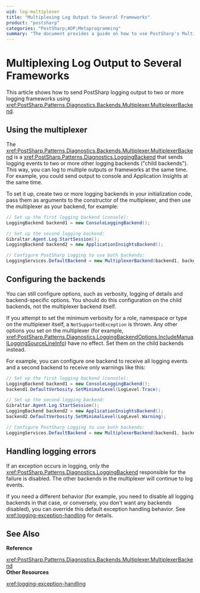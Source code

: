 ```yaml
---
uid: log-multiplexer
title: "Multiplexing Log Output to Several Frameworks"
product: "postsharp"
categories: "PostSharp;AOP;Metaprogramming"
summary: "The document provides a guide on how to use PostSharp's MultiplexerBackend to send logging output to multiple logging frameworks simultaneously, including setting up, configuring backends, and handling logging errors."
---
```

# Multiplexing Log Output to Several Frameworks

This article shows how to send PostSharp logging output to two or more logging frameworks using <xref:PostSharp.Patterns.Diagnostics.Backends.Multiplexer.MultiplexerBackend>. 


## Using the multiplexer

The <xref:PostSharp.Patterns.Diagnostics.Backends.Multiplexer.MultiplexerBackend> is a <xref:PostSharp.Patterns.Diagnostics.LoggingBackend> that sends logging events to two or more other logging backends ("child backends"). This way, you can log to multiple outputs or frameworks at the same time. For example, you could send output to console and Application Insights at the same time. 

To set it up, create two or more logging backends in your initialization code, pass them as arguments to the constructor of the multiplexer, and then use the multiplexer as your backend, for example:

```csharp
// Set up the first logging backend (console):
LoggingBackend backend1 = new ConsoleLoggingBackend();

// Set up the second logging backend:
Gibraltar.Agent.Log.StartSession();
LoggingBackend backend2 = new ApplicationInsightsBackend();

// Configure PostSharp Logging to use both backends:
LoggingServices.DefaultBackend = new MultiplexerBackend(backend1, backend2);
```


## Configuring the backends

You can still configure options, such as verbosity, logging of details and backend-specific options. You should do this configuration on the child backends, not the multiplexer backend itself.

If you attempt to set the minimum verbosity for a role, namespace or type on the multiplexer itself, a `NotSupportedException` is thrown. Any other options you set on the multiplexer (for example, <xref:PostSharp.Patterns.Diagnostics.LoggingBackendOptions.IncludeManualLoggingSourceLineInfo>) have no effect. Set them on the child backends instead. 

For example, you can configure one backend to receive all logging events and a second backend to receive only warnings like this:

```csharp
// Set up the first logging backend (console):
LoggingBackend backend1 = new ConsoleLoggingBackend();
backend1.DefaultVerbosity.SetMinimalLevel(LogLevel.Trace);

// Set up the second logging backend:
Gibraltar.Agent.Log.StartSession();
LoggingBackend backend2 = new ApplicationInsightsBackend();
backend2.DefaultVerbosity.SetMinimalLevel(LogLevel.Warning);

// Configure PostSharp Logging to use both backends:
LoggingServices.DefaultBackend = new MultiplexerBackend(backend1, backend2);
```


## Handling logging errors

If an exception occurs in logging, only the <xref:PostSharp.Patterns.Diagnostics.LoggingBackend> responsible for the failure is disabled. The other backends in the multiplexer will continue to log events. 

If you need a different behavior (for example, you need to disable all logging backends in that case, or conversely, you don't want any backends disabled), you can override this default exception handling behavior. See <xref:logging-exception-handling> for details. 

## See Also

**Reference**

<xref:PostSharp.Patterns.Diagnostics.Backends.Multiplexer.MultiplexerBackend>
<br>**Other Resources**

<xref:logging-exception-handling>
<br>
